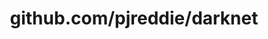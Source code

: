 ---
layout: post
title: github.com/pjreddie/darknet
categories: link
tags: [انگلیسی, برنامه‌نویسی]
---